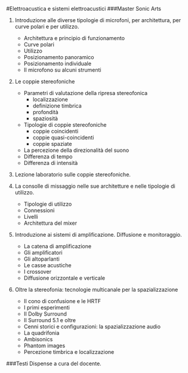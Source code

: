 #Elettroacustica e sistemi elettroacustici
###Master Sonic Arts

1. Introduzione alle diverse tipologie di microfoni, per architettura, per curve polari e per utilizzo.
	- Architettura e principio di funzionamento
	- Curve polari
	- Utilizzo
	- Posizionamento panoramico
	- Posizionamento individuale
	- Il microfono su alcuni strumenti

2. Le coppie stereofoniche
	- Parametri di valutazione della ripresa stereofonica
		- localizzazione
		- definizione timbrica
		- profondità
		- spaziosità
	- Tipologie di coppie stereofoniche
		- coppie coincidenti
		- coppie quasi-coincidenti
		- coppie spaziate
	- La percezione della direzionalità del suono
	- Differenza di tempo
	- Differenza di intensità	

3. Lezione laboratorio sulle coppie stereofoniche.

4. La consolle di missaggio nelle sue architetture e nelle tipologie di utilizzo.
	- Tipologie di utilizzo
	- Connessioni
	- Livelli
	- Architettura del mixer

5. Introduzione ai sistemi di amplificazione. Diffusione e monitoraggio.
	- La catena di amplificazione
	- Gli amplificatori
	- Gli altoparlanti
	- Le casse acustiche
	- I crossover
	- Diffusione orizzontale e verticale

6. Oltre la stereofonia: tecnologie multicanale per la spazializzazione
	- Il cono di confusione e le HRTF
	- I primi esperimenti 
	- Il Dolby Surround
	- Il Surround 5.1 e oltre
	- Cenni storici e configurazioni: la spazializzazione audio
	- La quadrifonia
	- Ambisonics
	- Phantom images
	- Percezione timbrica e localizzazione

###Testi
Dispense a cura del docente.